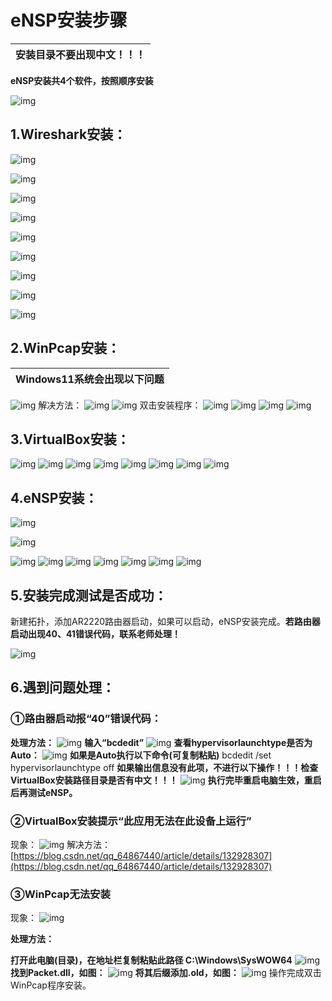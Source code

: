 # eNSP安装步骤

| **安装目录不要出现中文！！！** |
| --- |

**eNSP安装共4个软件，按照顺序安装**

![img](https://mingfanweb-img.obs.cn-north-4.myhuaweicloud.com/University-studies/cloud-computing/CloudComputingMaster/eNSPInstallsteps/202404010737599.png)

## **1.Wireshark安装：**

![img](https://mingfanweb-img.obs.cn-north-4.myhuaweicloud.com/University-studies/cloud-computing/CloudComputingMaster/eNSPInstallsteps/202404010737697.png)

![img](https://mingfanweb-img.obs.cn-north-4.myhuaweicloud.com/University-studies/cloud-computing/CloudComputingMaster/eNSPInstallsteps/202404010737959.png)

![img](https://mingfanweb-img.obs.cn-north-4.myhuaweicloud.com/University-studies/cloud-computing/CloudComputingMaster/eNSPInstallsteps/202404010737943.png)

![img](https://mingfanweb-img.obs.cn-north-4.myhuaweicloud.com/University-studies/cloud-computing/CloudComputingMaster/eNSPInstallsteps/202404010737745.png)

![img](https://mingfanweb-img.obs.cn-north-4.myhuaweicloud.com/University-studies/cloud-computing/CloudComputingMaster/eNSPInstallsteps/202404010737063.png)

![img](https://mingfanweb-img.obs.cn-north-4.myhuaweicloud.com/University-studies/cloud-computing/CloudComputingMaster/eNSPInstallsteps/202404010737843.png)

![img](https://mingfanweb-img.obs.cn-north-4.myhuaweicloud.com/University-studies/cloud-computing/CloudComputingMaster/eNSPInstallsteps/202404010737265.png)

![img](https://mingfanweb-img.obs.cn-north-4.myhuaweicloud.com/University-studies/cloud-computing/CloudComputingMaster/eNSPInstallsteps/202404010737605.png)

![img](https://mingfanweb-img.obs.cn-north-4.myhuaweicloud.com/University-studies/cloud-computing/CloudComputingMaster/eNSPInstallsteps/202404010737623.png)

## **2.WinPcap安装：**

| Windows11系统会出现以下问题 |
| --- |

![img](https://mingfanweb-img.obs.cn-north-4.myhuaweicloud.com/University-studies/cloud-computing/CloudComputingMaster/eNSPInstallsteps/202404010737706.png)
解决方法：
![img](https://mingfanweb-img.obs.cn-north-4.myhuaweicloud.com/University-studies/cloud-computing/CloudComputingMaster/eNSPInstallsteps/202404010737956.png)
![img](https://mingfanweb-img.obs.cn-north-4.myhuaweicloud.com/University-studies/cloud-computing/CloudComputingMaster/eNSPInstallsteps/202404010737684.png)
双击安装程序：
![img](https://mingfanweb-img.obs.cn-north-4.myhuaweicloud.com/University-studies/cloud-computing/CloudComputingMaster/eNSPInstallsteps/202404010737702.png)
![img](https://mingfanweb-img.obs.cn-north-4.myhuaweicloud.com/University-studies/cloud-computing/CloudComputingMaster/eNSPInstallsteps/202404010737414.png)
![img](https://mingfanweb-img.obs.cn-north-4.myhuaweicloud.com/University-studies/cloud-computing/CloudComputingMaster/eNSPInstallsteps/202404010737679.png)
![img](https://mingfanweb-img.obs.cn-north-4.myhuaweicloud.com/University-studies/cloud-computing/CloudComputingMaster/eNSPInstallsteps/202404010737112.png)
## **3.VirtualBox安装：**
![img](https://mingfanweb-img.obs.cn-north-4.myhuaweicloud.com/University-studies/cloud-computing/CloudComputingMaster/eNSPInstallsteps/202404010738685.png)
![img](https://mingfanweb-img.obs.cn-north-4.myhuaweicloud.com/University-studies/cloud-computing/CloudComputingMaster/eNSPInstallsteps/202404010738645.png)
![img](https://mingfanweb-img.obs.cn-north-4.myhuaweicloud.com/University-studies/cloud-computing/CloudComputingMaster/eNSPInstallsteps/202404010738885.png)
![img](https://mingfanweb-img.obs.cn-north-4.myhuaweicloud.com/University-studies/cloud-computing/CloudComputingMaster/eNSPInstallsteps/202404010738493.png)
![img](https://mingfanweb-img.obs.cn-north-4.myhuaweicloud.com/University-studies/cloud-computing/CloudComputingMaster/eNSPInstallsteps/202404010738393.png)
![img](https://mingfanweb-img.obs.cn-north-4.myhuaweicloud.com/University-studies/cloud-computing/CloudComputingMaster/eNSPInstallsteps/202404010738573.png)
![img](https://mingfanweb-img.obs.cn-north-4.myhuaweicloud.com/University-studies/cloud-computing/CloudComputingMaster/eNSPInstallsteps/202404010738945.png)
![img](https://mingfanweb-img.obs.cn-north-4.myhuaweicloud.com/University-studies/cloud-computing/CloudComputingMaster/eNSPInstallsteps/202404010738633.png)
## **4.eNSP安装：**
![img](https://mingfanweb-img.obs.cn-north-4.myhuaweicloud.com/University-studies/cloud-computing/CloudComputingMaster/eNSPInstallsteps/202404010738304.png)

![img](https://mingfanweb-img.obs.cn-north-4.myhuaweicloud.com/University-studies/cloud-computing/CloudComputingMaster/eNSPInstallsteps/202404010738969.png)

![img](https://mingfanweb-img.obs.cn-north-4.myhuaweicloud.com/University-studies/cloud-computing/CloudComputingMaster/eNSPInstallsteps/202404010738628.png)
![img](https://mingfanweb-img.obs.cn-north-4.myhuaweicloud.com/University-studies/cloud-computing/CloudComputingMaster/eNSPInstallsteps/202404010738975.png)
![img](https://mingfanweb-img.obs.cn-north-4.myhuaweicloud.com/University-studies/cloud-computing/CloudComputingMaster/eNSPInstallsteps/202404010738361.png)
![img](https://mingfanweb-img.obs.cn-north-4.myhuaweicloud.com/University-studies/cloud-computing/CloudComputingMaster/eNSPInstallsteps/202404010738039.png)
![img](https://mingfanweb-img.obs.cn-north-4.myhuaweicloud.com/University-studies/cloud-computing/CloudComputingMaster/eNSPInstallsteps/202404010738512.png)
![img](https://mingfanweb-img.obs.cn-north-4.myhuaweicloud.com/University-studies/cloud-computing/CloudComputingMaster/eNSPInstallsteps/202404010738988.png)
![img](https://mingfanweb-img.obs.cn-north-4.myhuaweicloud.com/University-studies/cloud-computing/CloudComputingMaster/eNSPInstallsteps/202404010738605.png)
## **5.安装完成测试是否成功：**

新建拓扑，添加AR2220路由器启动，如果可以启动，eNSP安装完成。**若路由器启动出现40、41错误代码，联系老师处理！**

![img](https://mingfanweb-img.obs.cn-north-4.myhuaweicloud.com/University-studies/cloud-computing/CloudComputingMaster/eNSPInstallsteps/202404010738897.png)
## **6.遇到问题处理：**
### **①路由器启动报“40”错误代码：**
**处理方法：**
![img](https://mingfanweb-img.obs.cn-north-4.myhuaweicloud.com/University-studies/cloud-computing/CloudComputingMaster/eNSPInstallsteps/202404010738821.png)
**输入“bcdedit”**
![img](https://mingfanweb-img.obs.cn-north-4.myhuaweicloud.com/University-studies/cloud-computing/CloudComputingMaster/eNSPInstallsteps/202404010739376.png)
**查看hypervisorlaunchtype是否为Auto：**
![img](https://mingfanweb-img.obs.cn-north-4.myhuaweicloud.com/University-studies/cloud-computing/CloudComputingMaster/eNSPInstallsteps/202404010739988.png)
**如果是Auto执行以下命令(可复制粘贴)**
bcdedit /set hypervisorlaunchtype off 
**如果输出信息没有此项，不进行以下操作！！！检查VirtualBox安装路径目录是否有中文！！！**
![img](https://mingfanweb-img.obs.cn-north-4.myhuaweicloud.com/University-studies/cloud-computing/CloudComputingMaster/eNSPInstallsteps/202404010739933.png)
**执行完毕重启电脑生效，重启后再测试eNSP。**
### **②VirtualBox安装提示“此应用无法在此设备上运行”**
现象：
![img](https://mingfanweb-img.obs.cn-north-4.myhuaweicloud.com/University-studies/cloud-computing/CloudComputingMaster/eNSPInstallsteps/202404010739598.png)
解决方法：
[https://blog.csdn.net/qq_64867440/article/details/132928307](https://blog.csdn.net/qq_64867440/article/details/132928307)
### **③WinPcap无法安装**
现象：
![img](https://mingfanweb-img.obs.cn-north-4.myhuaweicloud.com/University-studies/cloud-computing/CloudComputingMaster/eNSPInstallsteps/202404010739605.png)

**处理方法：**

**打开此电脑(目录)，在地址栏复制粘贴此路径 C:\Windows\SysWOW64**
![img](https://mingfanweb-img.obs.cn-north-4.myhuaweicloud.com/University-studies/cloud-computing/CloudComputingMaster/eNSPInstallsteps/202404010739759.png)
**找到Packet.dll，如图：**
![img](https://mingfanweb-img.obs.cn-north-4.myhuaweicloud.com/University-studies/cloud-computing/CloudComputingMaster/eNSPInstallsteps/202404010739122.png)
**将其后缀添加.old，如图：**
![img](https://mingfanweb-img.obs.cn-north-4.myhuaweicloud.com/University-studies/cloud-computing/CloudComputingMaster/eNSPInstallsteps/202404010739394.png)
操作完成双击WinPcap程序安装。
